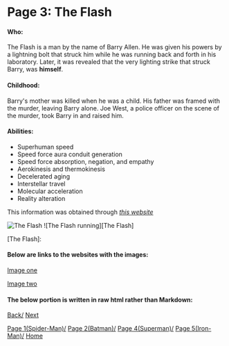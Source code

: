 # Page 3: The Flash

#### Who:
The Flash is a man by the name of Barry Allen.
He was given his powers by a lightning bolt that struck him while he was
running back and forth in his laboratory. Later, it was revealed that
the very lighting strike that struck Barry, was **himself**.

#### Childhood:
Barry's mother was killed when he was a child. His father was framed 
with the murder, leaving Barry alone. Joe West, a police officer on the 
scene of the murder, took Barry in and raised him.

#### Abilities:
* Superhuman speed
* Speed force aura conduit generation
* Speed force absorption, negation, and empathy
* Aerokinesis and thermokinesis
* Decelerated aging
* Interstellar travel
* Molecular acceleration
* Reality alteration

This information was obtained through [*this website*](https://en.wikipedia.org/wiki/Flash_(Barry_Allen))

![The Flash](https://www.dccomics.com/sites/default/files/Char_Gallery_Flash_758_6055049612af35.61135649.jpg)
![The Flash running][The Flash]

[The Flash]: 

#### Below are links to the websites with the images:
[Image one](https://www.dccomics.com/characters/the-flash)

[Image two](https://www.pinterest.com/pin/116601077823221897/)

#### The below portion is written in raw html rather than Markdown:




[Back/]()
[Next]()

[Page 1(Spider-Man)/]()
[Page 2(Batman)/]()
[Page 4(Superman)/]()
[Page 5(Iron-Man)/]()
[Home]()
